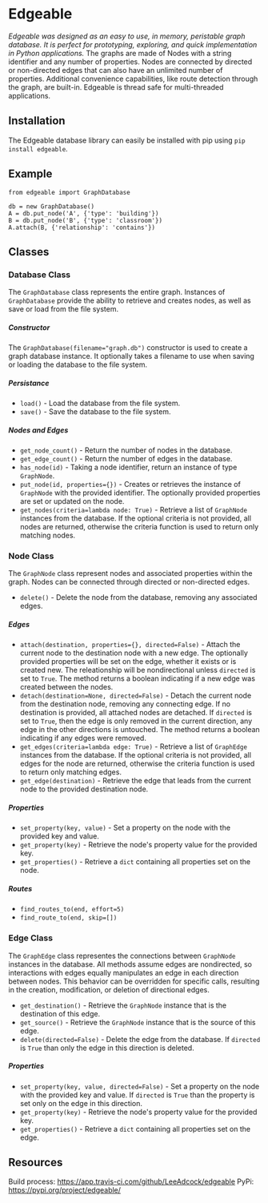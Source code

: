 # Edgeable

*Edgeable was designed as an easy to use, in memory, peristable graph database. It is perfect for prototyping, exploring, and quick implementation in Python applications.* The graphs are made of Nodes with a string identifier and any  number of properties. Nodes are connected by directed or non-directed edges that can also have an unlimited number of properties. Additional convenience capabilities, like route detection through the graph, are built-in. Edgeable is thread safe for multi-threaded applications.

## Installation

The Edgeable database library can easily be installed with pip using `pip install edgeable`.

## Example

```
from edgeable import GraphDatabase

db = new GraphDatabase()
A = db.put_node('A', {'type': 'building'})
B = db.put_node('B', {'type': 'classroom'})
A.attach(B, {'relationship': 'contains'})
```

## Classes

### Database Class
The `GraphDatabase` class represents the entire graph. Instances of `GraphDatabase` provide the ability to retrieve and creates nodes, as well as save or load from the file system.

##### Constructor
The `GraphDatabase(filename="graph.db")` constructor is used to create a graph database instance.  It optionally takes a filename to use when saving or loading the database to the file system.

##### Persistance
- `load()` - Load the database from the file system.
- `save()` - Save the database to the file system.

##### Nodes and Edges

- `get_node_count()` - Return the number of nodes in the database.
- `get_edge_count()` - Return the number of edges in the database.
- `has_node(id)` - Taking a node identifier, return an instance of type `GraphNode`.
- `put_node(id, properties={})` - Creates or retrieves the instance of `GraphNode` with the provided identifier. The optionally provided properties are set or updated on the node.
- `get_nodes(criteria=lambda node: True)` - Retrieve a list of `GraphNode` instances from the database. If the optional criteria is not provided, all nodes are returned, otherwise the criteria function is used to return only matching nodes.

### Node Class
The `GraphNode` class represent nodes and associated properties within the graph. Nodes can be connected through directed or non-directed edges.

- `delete()` - Delete the node from the database, removing any associated edges.

##### Edges
- `attach(destination, properties={}, directed=False)` - Attach the current node to the destination node with a new edge. The optionally provided properties will be set on the edge, whether it exists or is created new. The releationship will be nondirectional unless `directed` is set to `True`. The method returns a boolean indicating if a new edge was created between the nodes.
- `detach(destination=None, directed=False)` - Detach the current node from the destination node, removing any connecting edge. If no destination is provided, all attached nodes are detached. If `directed` is set to `True`, then the edge is only removed in the current direction, any edge in the other directions is untouched. The method returns a boolean indicating if any edges were removed.
- `get_edges(criteria=lambda edge: True)` - Retrieve a list of `GraphEdge` instances from the database. If the optional criteria is not provided, all edges for the node are returned, otherwise the criteria function is used to return only matching edges.
- `get_edge(destination)` - Retrieve the edge that leads from the current node to the provided destination node.

##### Properties
- `set_property(key, value)` - Set a property on the node with the provided key and value.
- `get_property(key)` - Retrieve the node's property value for the provided key.
- `get_properties()` - Retrieve a `dict` containing all properties set on the node.

##### Routes
- `find_routes_to(end, effort=5)`
- `find_route_to(end, skip=[])`

### Edge Class
The `GraphEdge` class representes the connections between `GraphNode` instances in the database. All methods assume edges are nondirected, so interactions with edges equally manipulates an edge in each direction between nodes.  This behavior can be overridden for specific calls, resulting in the creation, modification, or deletion of directional edges.

- `get_destination()` - Retrieve the `GraphNode` instance that is the destination of this edge.
- `get_source()` - Retrieve the `GraphNode` instance that is the source of this edge.
- `delete(directed=False)` - Delete the edge from the database. If `directed` is `True` than only the edge in this direction is deleted.

##### Properties
- `set_property(key, value, directed=False)` - Set a property on the node with the provided key and value. If `directed` is `True` than the property is set only on the edge in this direction.
- `get_property(key)` - Retrieve the node's property value for the provided key.
- `get_properties()` - Retrieve a `dict` containing all properties set on the edge.

## Resources

Build process: https://app.travis-ci.com/github/LeeAdcock/edgeable
PyPi: https://pypi.org/project/edgeable/